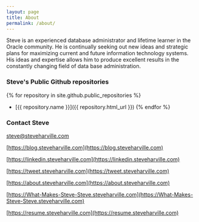```yaml
---
layout: page
title: About
permalink: /about/
---
```


Steve is an experienced database administrator and lifetime learner in the Oracle community.  He is continually seeking out new ideas and strategic plans for maximizing current and future information technology systems.  His ideas and expertise allows him to produce excellent results in the constantly changing field of data base administration.


### Steve's Public Github repositories
{% for repository in site.github.public_repositories %}
  * [{{ repository.name }}]({{ repository.html_url }})
{% endfor %}

### Contact Steve

[steve@steveharville.com](mailto:steve@steveharville.com)

[https://blog.steveharville.com](https://blog.steveharville.com)

[https://linkedin.steveharville.com](https://linkedin.steveharville.com)

[https://tweet.steveharville.com](https://tweet.steveharville.com)

[https://about.steveharville.com](https://about.steveharville.com)

[https://What-Makes-Steve-Steve.steveharville.com](https://What-Makes-Steve-Steve.steveharville.com)

[https://resume.steveharville.com](https://resume.steveharville.com)
